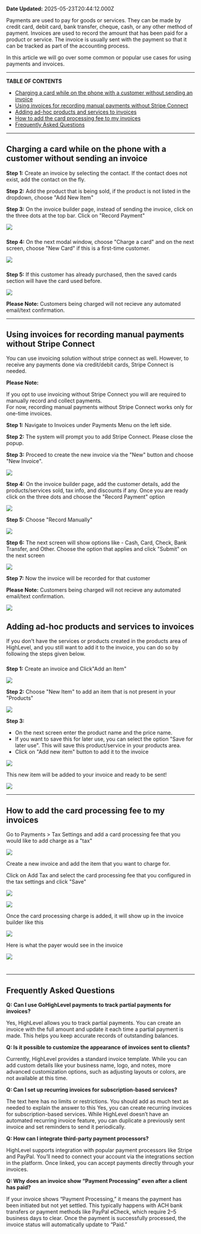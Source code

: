 **Date Updated:** 2025-05-23T20:44:12.000Z

Payments are used to pay for goods or services. They can be made by credit card, debit card, bank transfer, cheque, cash, or any other method of payment. Invoices are used to record the amount that has been paid for a product or service. The invoice is usually sent with the payment so that it can be tracked as part of the accounting process.

  
In this article we will go over some common or popular use cases for using payments and invoices.

---

**TABLE OF CONTENTS**

   * [Charging a card while on the phone with a customer without sending an invoice](#Charging-a-card-while-on-the-phone-with-a-customer-without-sending-an-invoice)
   * [Using invoices for recording manual payments without Stripe Connect](#Using-invoices-for-recording-manual-payments-without-Stripe-Connect)
   * [Adding ad-hoc products and services to invoices](#Adding-ad-hoc-products-and-services-to-invoices)
   * [How to add the card processing fee to my invoices](#How-to-add-the-card-processing-fee-to-my-invoices)
   * [Frequently Asked Questions](#Frequently-Asked-Questions)

  
---

## **Charging a card while on the phone with a customer without sending an invoice**

  
**Step 1:** Create an invoice by selecting the contact. If the contact does not exist, add the contact on the fly.

**Step 2:** Add the product that is being sold, if the product is not listed in the dropdown, choose "Add New Item"

**Step 3:** On the invoice builder page, instead of sending the invoice, click on the three dots at the top bar. Click on "Record Payment"

  
![](https://s3.amazonaws.com/cdn.freshdesk.com/data/helpdesk/attachments/production/48246566971/original/suTkwlIPuN0aGGkym3Vlg9D4kIJhlN-JxQ.png?1661156309)

###   

  
**Step 4:** On the next modal window, choose "Charge a card" and on the next screen, choose "New Card" if this is a first-time customer.

![](https://s3.amazonaws.com/cdn.freshdesk.com/data/helpdesk/attachments/production/48246567506/original/Q2KQKCDwm6V0nuasc7kCVI_A3-KQASG-wA.png?1661156443)

  
###   

**Step 5:** If this customer has already purchased, then the saved cards section will have the card used before.

![](https://s3.amazonaws.com/cdn.freshdesk.com/data/helpdesk/attachments/production/48246567346/original/zm84QK6BmJQ0Qk-3jd2QN3gzkcny_uI2Bg.png?1661156409)

  
**Please Note:** Customers being charged will not recieve any automated email/text confirmation.

---

## **Using invoices for recording manual payments without Stripe Connect**

  
You can use invoicing solution without stripe connect as well. However, to receive any payments done via credit/debit cards, Stripe Connect is needed.

  
**Please Note:**

If you opt to use invoicing without Stripe Connect you will are required to manually record and collect payments.  
For now, recording manual payments without Stripe Connect works only for one-time invoices.

  
**Step 1:** Navigate to Invoices under Payments Menu on the left side.

**Step 2:** The system will prompt you to add Stripe Connect. Please close the popup. 

**Step 3:** Proceed to create the new invoice via the "New" button and choose "New Invoice".

![](https://s3.amazonaws.com/cdn.freshdesk.com/data/helpdesk/attachments/production/48248706461/original/7ef07YaAczPcFyBU1Use4qEWF-nJZ_7-tw.png?1662060526)
  
  
**Step 4:** On the invoice builder page, add the customer details, add the products/services sold, tax info, and discounts if any. Once you are ready click on the three dots and choose the "Record Payment" option

  
![](https://s3.amazonaws.com/cdn.freshdesk.com/data/helpdesk/attachments/production/48247158855/original/MvrisAXgz10AdjG2XT5s8vwba4fAHnx7Ug.png?1661357700)
  
  
**Step 5:** Choose "Record Manually"

  
![](https://s3.amazonaws.com/cdn.freshdesk.com/data/helpdesk/attachments/production/48247159083/original/JOdy5yeO6X_yrxktCCDvpD4pmMC-EWqDEw.png?1661357750)
  
  
**Step 6:** The next screen will show options like - Cash, Card, Check, Bank Transfer, and Other. Choose the option that applies and click "Submit" on the next screen

  
![](https://s3.amazonaws.com/cdn.freshdesk.com/data/helpdesk/attachments/production/48247159265/original/N2jhkSm24UYQmVJyyH_i6VPS9NUp2JrvNw.png?1661357791)
  
  
**Step 7:** Now the invoice will be recorded for that customer 

  
**Please Note:** Customers being charged will not recieve any automated email/text confirmation.

  
![](https://s3.amazonaws.com/cdn.freshdesk.com/data/helpdesk/attachments/production/48247159585/original/CJehc8BqQeswGJai7baepTzLBJ_ny4CBww.png?1661357855)
  
  
## **Adding ad-hoc products and services to invoices**

  
If you don't have the services or products created in the products area of HighLevel, and you still want to add it to the invoice, you can do so by following the steps given below.

###   

  
**Step 1:** Create an invoice and Click"Add an Item"

  
![](https://s3.amazonaws.com/cdn.freshdesk.com/data/helpdesk/attachments/production/48286137736/original/JnMIJ8SUPPZrMU3KzdY5z3zy3q1Tk9x7Iw.png?1678343369)

  
**Step 2:** Choose "New Item" to add an item that is not present in your "Products" 

  
![](https://s3.amazonaws.com/cdn.freshdesk.com/data/helpdesk/attachments/production/48286137826/original/7jNOKdhLjcqxuQDInhLOSSify7rXDNBr7g.png?1678343425)

  
**Step 3:**

* On the next screen enter the product name and the price name.
* If you want to save this for later use, you can select the option "Save for later use". This will save this product/service in your products area.
* Click on "Add new item" button to add it to the invoice

  
![](https://s3.amazonaws.com/cdn.freshdesk.com/data/helpdesk/attachments/production/48286138236/original/TJE_MeHyip8-jsEDifSgYGgykGCBMHWXSQ.png?1678343528)
  
  
This new item will be added to your invoice and ready to be sent!

  
![](https://s3.amazonaws.com/cdn.freshdesk.com/data/helpdesk/attachments/production/48286138402/original/QPgmWsgnf-l8-S5DcCYT880Jt2y6zUc_Fg.png?1678343615)

  
---

## **How to add the card processing fee to my invoices**

  
Go to Payments > Tax Settings and add a card processing fee that you would like to add charge as a "tax"

  
![](https://s3.amazonaws.com/cdn.freshdesk.com/data/helpdesk/attachments/production/48286421947/original/o66BfPPAA-Cqd5ToVwdSJFyij8HJWKmFOg.png?1678436215)
  
  
Create a new invoice and add the item that you want to charge for. 

Click on Add Tax and select the card processing fee that you configured in the tax settings and click "Save"

  
![](https://s3.amazonaws.com/cdn.freshdesk.com/data/helpdesk/attachments/production/48286422185/original/wFSNxzQEYbgXbGb6NGBCPj51McSEdyLesw.png?1678436287)

  
![](https://s3.amazonaws.com/cdn.freshdesk.com/data/helpdesk/attachments/production/48286422242/original/g0fqsqQlu1GXT56QZ29QBFEo-dxRzxsYkA.png?1678436310)

  
Once the card processing charge is added, it will show up in the invoice builder like this

![](https://s3.amazonaws.com/cdn.freshdesk.com/data/helpdesk/attachments/production/48286422356/original/TtrjI1nOSPog7w6teWUkOHq-3HE5nMf5KA.png?1678436360)
  
  
Here is what the payer would see in the invoice

![](https://s3.amazonaws.com/cdn.freshdesk.com/data/helpdesk/attachments/production/155039257935/original/7UURaKWOUJn5bgk3o6oVIwr8k8g0t9jLGg.jpg?1735936659)

#   

---

## **Frequently Asked Questions**

  
**Q:** **Can I use GoHighLevel payments to track partial payments for invoices?**

Yes, HighLevel allows you to track partial payments. You can create an invoice with the full amount and update it each time a partial payment is made. This helps you keep accurate records of outstanding balances.
  
  
**Q: Is it possible to customize the appearance of invoices sent to clients?**

Currently, HighLevel provides a standard invoice template. While you can add custom details like your business name, logo, and notes, more advanced customization options, such as adjusting layouts or colors, are not available at this time.
  
  
**Q: Can I set up recurring invoices for subscription-based services?**

The text here has no limits or restrictions. You should add as much text as needed to explain the answer to this Yes, you can create recurring invoices for subscription-based services. While HighLevel doesn’t have an automated recurring invoice feature, you can duplicate a previously sent invoice and set reminders to send it periodically.
  
  
**Q: How can I integrate third-party payment processors?**

HighLevel supports integration with popular payment processors like Stripe and PayPal. You’ll need to connect your account via the integrations section in the platform. Once linked, you can accept payments directly through your invoices.

  
**Q: Why does an invoice show “Payment Processing” even after a client has paid?**

If your invoice shows “Payment Processing,” it means the payment has been initiated but not yet settled. This typically happens with ACH bank transfers or payment methods like PayPal eCheck, which require 2–5 business days to clear. Once the payment is successfully processed, the invoice status will automatically update to “Paid.”